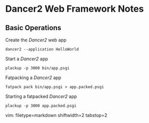 # Dancer2 Web Framework Notes #

## Basic Operations ##

Create the _Dancer2_ web app

    dancer2 --application HelloWorld

Start a _Dancer2_ app

    plackup -p 3000 bin/app.psgi

Fatpacking a _Dancer2_ app

    fatpack pack bin/app.psgi > app.packed.psgi

Starting a fatpacked _Dancer2_ app

    plackup -p 3000 app.packed.psgi

vim: filetype=markdown shiftwidth=2 tabstop=2
